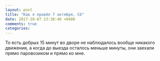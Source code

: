 ```yaml
---
layout: post
title: "Как я провёл 7 октября, Сб"
date: 2017-10-07 23:38:40 +0400
comments: true
categories: 
---
```



То есть добрых 15 минут во дворе не наблюдалось вообще никакого движения, а когда до выезда осталось меньше минуты, они заехали прямо паровозиком и прямо ко мне.